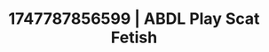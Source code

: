 ---
categories:
- Mindful JOI
- Erotic audiobooks
- Babysitter scenario
- Mindful kink
- Coworker crush
image: /assets/images/1747787856599.jpg
layout: post
seo:
  description: Featured content with sensual Scat Fetish, ABDL Play. HD images available.
  keywords: Scat Fetish, ABDL Play
  og_image: /assets/images/1747787856599.jpg
  schema_type: VisualArtwork
tags:
- ABDL Play
- '#1747787856599'
- Scat Fetish
title: 1747787856599 | ABDL Play Scat Fetish
---